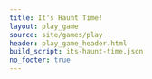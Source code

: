 ```yaml
---
title: It's Haunt Time!
layout: play_game
source: site/games/play
header: play_game_header.html
build_script: its-haunt-time.json
no_footer: true
---
```

